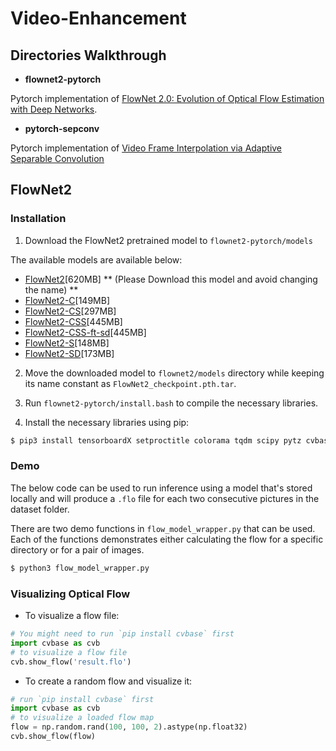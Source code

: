 # Video-Enhancement

## Directories Walkthrough
* **flownet2-pytorch**

 Pytorch implementation of [FlowNet 2.0: Evolution of Optical Flow Estimation with Deep Networks](https://arxiv.org/abs/1612.01925).

* **pytorch-sepconv**

 Pytorch implementation of [Video Frame Interpolation via Adaptive Separable Convolution](https://arxiv.org/abs/1708.01692)

## FlowNet2
### Installation

1. Download the FlowNet2 pretrained model to `flownet2-pytorch/models`

 The available models are available below:
 * [FlowNet2](https://drive.google.com/file/d/1hF8vS6YeHkx3j2pfCeQqqZGwA_PJq_Da/view?usp=sharing)[620MB] ** (Please Download this model and avoid changing the name) **
 * [FlowNet2-C](https://drive.google.com/file/d/1BFT6b7KgKJC8rA59RmOVAXRM_S7aSfKE/view?usp=sharing)[149MB]
 * [FlowNet2-CS](https://drive.google.com/file/d/1iBJ1_o7PloaINpa8m7u_7TsLCX0Dt_jS/view?usp=sharing)[297MB]
 * [FlowNet2-CSS](https://drive.google.com/file/d/157zuzVf4YMN6ABAQgZc8rRmR5cgWzSu8/view?usp=sharing)[445MB]
 * [FlowNet2-CSS-ft-sd](https://drive.google.com/file/d/1R5xafCIzJCXc8ia4TGfC65irmTNiMg6u/view?usp=sharing)[445MB]
 * [FlowNet2-S](https://drive.google.com/file/d/1V61dZjFomwlynwlYklJHC-TLfdFom3Lg/view?usp=sharing)[148MB]
 * [FlowNet2-SD](https://drive.google.com/file/d/1QW03eyYG_vD-dT-Mx4wopYvtPu_msTKn/view?usp=sharing)[173MB]


 2. Move the downloaded model to `flownet2/models` directory while keeping its name constant as `FlowNet2_checkpoint.pth.tar`.

 3. Run `flownet2-pytorch/install.bash` to compile the necessary libraries.

 4. Install the necessary libraries using pip:
  ```bash
  $ pip3 install tensorboardX setproctitle colorama tqdm scipy pytz cvbase opencv-python
  ```

### Demo

The below code can be used to run inference using a model that's stored locally and will produce a `.flo` file for each two consecutive pictures in the dataset folder.

There are two demo functions in `flow_model_wrapper.py` that can be used.
Each of the functions demonstrates either calculating the flow for a specific directory or for a pair of images.
```bash
$ python3 flow_model_wrapper.py
```

### Visualizing Optical Flow
* To visualize a flow file:
```python
# You might need to run `pip install cvbase` first
import cvbase as cvb
# to visualize a flow file
cvb.show_flow('result.flo')
```

* To create a random flow and visualize it:
```python
# run `pip install cvbase` first
import cvbase as cvb
# to visualize a loaded flow map
flow = np.random.rand(100, 100, 2).astype(np.float32)
cvb.show_flow(flow)
```
